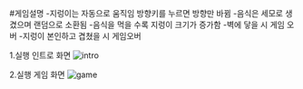 
#게임설명
-지렁이는 자동으로 움직임 방향키를 누르면 방향만 바뀜
-음식은 세모로 생겼으며 랜덤으로 소환됨
-음식을 먹을 수록 지렁이 크기가 증가함
-벽에 닿을 시 게임 오버
-지렁이 본인하고 겹쳤을 시 게임오버

1.실행 인트로 화면
![intro](https://github.com/YYerinn/gameproject/assets/152556157/7c031300-72a4-40a7-b606-999808422c8b)

2.실행 게임 화면
![game](https://github.com/YYerinn/gameproject/assets/152556157/310d7e97-c56e-4e6a-b226-95b491aa5fd1)
